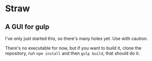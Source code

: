 # Straw
## A GUI for gulp
I've only just started this, so there's many holes yet. Use with caution.

There's no executable for now, but if you want to build it, clone the repository, run `npm install` and then `gulp build`, that should do it.

